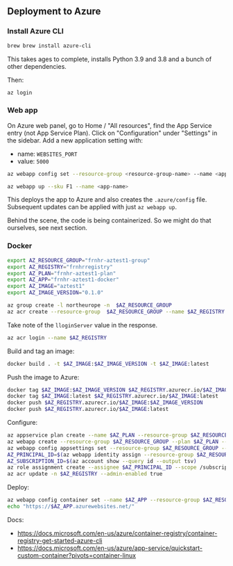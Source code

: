 ## Deployment to Azure


### Install Azure CLI

``` bash
brew brew install azure-cli
```

This takes ages to complete, installs Python 3.9 and 3.8 and a bunch of other dependencies. 

Then:
``` bash
az login
```


### Web app

On Azure web panel, go to Home / "All resources", find the App Service entry (not App Service Plan).
Click on "Configuration" under "Settings" in the sidebar. Add a new application setting with:

 - name: `WEBSITES_PORT`  
 - value: `5000`


``` bash
az webapp config set --resource-group <resource-group-name> --name <app-name> --linux-fx-version "PYTHON|3.8"

az webapp up --sku F1 --name <app-name>
```

This deploys the app to Azure and also creates the `.azure/config` file. Subsequent updates can be applied with just `az webapp up`.

Behind the scene, the code is being containerized. So we might do that ourselves, see next section.


### Docker

``` bash
export AZ_RESOURCE_GROUP="frnhr-aztest1-group"
export AZ_REGISTRY="frnhrregistry"
export AZ_PLAN="frnhr-aztest1-plan"
export AZ_APP="frnhr-aztest1-docker"
export AZ_IMAGE="aztest1"
export AZ_IMAGE_VERSION="0.1.0"
```

``` bash
az group create -l northeurope -n  $AZ_RESOURCE_GROUP
az acr create --resource-group  $AZ_RESOURCE_GROUP --name $AZ_REGISTRY --sku Basic
```

Take note of the `lloginServer` value in the response.

``` bash
az acr login --name $AZ_REGISTRY
```

Build and tag an image:
``` bash
docker build . -t $AZ_IMAGE:$AZ_IMAGE_VERSION -t $AZ_IMAGE:latest
```

Push the image to Azure:
``` bash 
docker tag $AZ_IMAGE:$AZ_IMAGE_VERSION $AZ_REGISTRY.azurecr.io/$AZ_IMAGE:$AZ_IMAGE_VERSION
docker tag $AZ_IMAGE:latest $AZ_REGISTRY.azurecr.io/$AZ_IMAGE:latest
docker push $AZ_REGISTRY.azurecr.io/$AZ_IMAGE:$AZ_IMAGE_VERSION
docker push $AZ_REGISTRY.azurecr.io/$AZ_IMAGE:latest
```

Configure:
``` bash
az appservice plan create --name $AZ_PLAN --resource-group $AZ_RESOURCE_GROUP --is-linux
az webapp create --resource-group $AZ_RESOURCE_GROUP --plan $AZ_PLAN --name $AZ_APP --deployment-container-image-name $AZ_REGISTRY.azurecr.io/$AZ_IMAGE:latest
az webapp config appsettings set --resource-group $AZ_RESOURCE_GROUP --name $AZ_APP --settings WEBSITES_PORT=8000
AZ_PRINCIPAL_ID=$(az webapp identity assign --resource-group $AZ_RESOURCE_GROUP --name $AZ_APP --query principalId --output tsv)
AZ_SUBSCRIPTION_ID=$(az account show --query id --output tsv)
az role assignment create --assignee $AZ_PRINCIPAL_ID --scope /subscriptions/$AZ_SUBSCRIPTION_ID/resourceGroups/$AZ_RESOURCE_GROUP/providers/Microsoft.ContainerRegistry/registries/$AZ_REGISTRY --role "AcrPull"
az acr update -n $AZ_REGISTRY --admin-enabled true
```

Deploy:
``` bash
az webapp config container set --name $AZ_APP --resource-group $AZ_RESOURCE_GROUP --docker-custom-image-name $AZ_REGISTRY.azurecr.io/$AZ_IMAGE:latest --docker-registry-server-url https://$AZ_REGISTRY.azurecr.io
echo "https://$AZ_APP.azurewebsites.net/"
```

Docs:
 - https://docs.microsoft.com/en-us/azure/container-registry/container-registry-get-started-azure-cli
 - https://docs.microsoft.com/en-us/azure/app-service/quickstart-custom-container?pivots=container-linux

